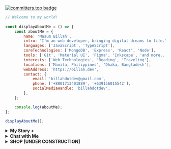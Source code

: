 [![committers.top badge](https://user-badge.committers.top/bangladesh/billahdotdev.svg)](https://user-badge.committers.top/bangladesh/Billahdotdev)             
                                                                                      
```javascript                                                                                               
// Welcome to my world!                                                                                                                                                                  
                                                                        
const displayAboutMe = () => {
    const aboutMe = {
        name: 'Masum Billah',
        intro: "I'm an web developer, bringing digital dreams to life.",
        languages: ['JavaScript', 'TypeScript'],
        coreTechnologies: ['MongoDB', 'Express', 'React', 'Node'],
        tools: ['Git', 'Material UI', 'Figma', 'Inkscape', 'and more...'],
        interests: ['Web Technologies', 'Reading', 'Traveling'],
        locations: ['Manila, Philippines', 'Dhaka, Bangladesh'],
        webAddress: 'https://billah.dev',
        contact: {
            email: 'billahdotdev@gmail.com',
            phone: ['+8801713401889', '+639156015542'],
            socialMediaHandle: 'billahdotdev',
        },
    };

    console.log(aboutMe);
};

displayAboutMe();

```
     

<details> 
<summary><strong>My Story &#43;</strong></summary>                                      
  
<pre>
🙂 My Story:      
I am passionate about JavaScript and web technologies. Before the pandemic, I was just a struggling entrepreneur in the clothing industry.
'GARMENTIK' is a company where I hustled as a rainmaker. My business had its ups and downs, which were stressful, but I was learning 
 something new every day. During the pandemic, I decided to bring my passion into the business. Nowadays, two roles in my real-life game 
 are: Rainmaking for 'GARMENTIK' and 'Web Development Service'.  

👩‍💻 I Speak:
English, Bangla(Native), Taglish, and of course JavaScript!          

🎓 Certification:
I'm a Bangladesh University of Engineering and Technology (BUET) certified full-stack web developer   
on a journey of modern web mastery at the University of Helsinki.    
</pre>
</details>    


<details> 
<summary><strong>Chat with Me</strong></summary>         
 
<pre> 
There are times when you need someone to listen or give some advice. Book a slot to chat - anything from personal to career, 
Web Development, Graphic design, Digital Marketing, T-Shirt Business, and Mental Health.

The slots for December'24 and January'25 are fully booked. Availability for February will be announced in January'25 on my x account.   
<br />
For T-shirt Business inquiries, please fill out the <a href="https://docs.google.com/forms/d/e/1FAIpQLSef8mJz6FOO0TR3hb0upJO89fZXlB3xTG6W1qxsRAFUNTM74A/viewform?embedded=true" width="640" height="1442" frameborder="0" marginheight="0" marginwidth="0">Google Form</a> to receive a quick response. Thank you!
</pre>
</details>   
<details>
<summary><strong>SHOP
  [UNDER CONSTRUCTION]</strong></summary>
 
# <img src="https://scontent.fdac2-1.fna.fbcdn.net/v/t39.30808-6/465125047_895983512627469_4433322105522532923_n.png?stp=dst-png_s960x960&_nc_cat=111&ccb=1-7&_nc_sid=cc71e4&_nc_eui2=AeF9ZRbetpz-K_ZL_2KNcQkff4s2cX0x1PJ_izZxfTHU8pmMml9UIvhp7JKaUMZi-B3nhqngqHj93iMI1M7IGpZa&_nc_ohc=PDM5npNkkqwQ7kNvgF7hGlQ&_nc_zt=23&_nc_ht=scontent.fdac2-1.fna&_nc_gid=ATEcSAE-G51NdEHYaPUSrni&oh=00_AYCCYBHmr0NB9fThJRx-cqf-_vqfTXJr2RUlcC6JyEbM4g&oe=676F79EB" alt="Garmetik Banner" style="width:100%;">
**Welcome to [GARMENTIK - Trendy & Affordable Clothing | Made in Bangladesh.](https://garmentik.com)** 


We offer trendy, affordable, and sustainable clothing crafted with 100% organic cotton and premium materials. Our collection features graphic t-shirts, printed t-shirts, and polo shirts designed for modern, fashion-conscious individuals. Shop exclusively online for stylish apparel proudly made in Bangladesh. Select your preferred T-shirt from the options below.

---
<div style="border: 1px solid #ddd; border-radius: 12px; padding: 16px; margin-bottom: 16px; box-shadow: 0 4px 6px rgba(0, 0, 0, 0.1); text-align: center; display: flex; flex-direction: column; justify-content: center; align-items: center; height: 300px;">
  <h3 style="font-size: 1.5rem; margin-top: 0;">Classic T-Shirt</h3>
  
  <!-- WhatsApp Logo and Website Link -->
  <div style="display: flex; justify-content: center; align-items: center; gap: 16px;">
    <!-- WhatsApp Logo -->
    <a href="#" style="text-decoration: none;">
      <img src="https://upload.wikimedia.org/wikipedia/commons/6/6b/WhatsApp.svg" alt="WhatsApp Logo" 
           style="width: 48px; height: 48px; cursor: pointer;">
    </a>
    <!-- Website Link -->
    <a href="https://garmntk.com" style="color: teal; text-decoration: none; font-weight: bold; font-size: 1rem;">
      Garmentik.com
    </a>
  </div>
</div>
  

---

### Cozy Hoodie
<div style="border: 1px solid #ddd; border-radius: 8px; padding: 16px; margin-bottom: 16px;">
  <img src="https://via.placeholder.com/600x600" alt="Cozy Hoodie" style="width:100%; border-radius: 8px;">
  <h3 style="margin-top: 10px;">Cozy Hoodie</h3>
  <p><strong>Price:</strong> $30</p>
  <p>Perfect for chilly days. Stay warm and stylish!</p>
  <a href="https://wa.me/+8801713401889?text=Hi%20there!%20I'm%20interested%20in%20your%20Cozy%20Hoodie" style="text-decoration:none;">
    <img src="https://img.shields.io/badge/Chat%20on-WhatsApp-brightgreen?style=for-the-badge&logo=whatsapp" alt="WhatsApp Button">
  </a>
</div>
---
